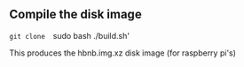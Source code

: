 ## Compile the disk image

`git clone 
`sudo bash ./build.sh'

This produces the hbnb.img.xz disk image (for raspberry pi's)
